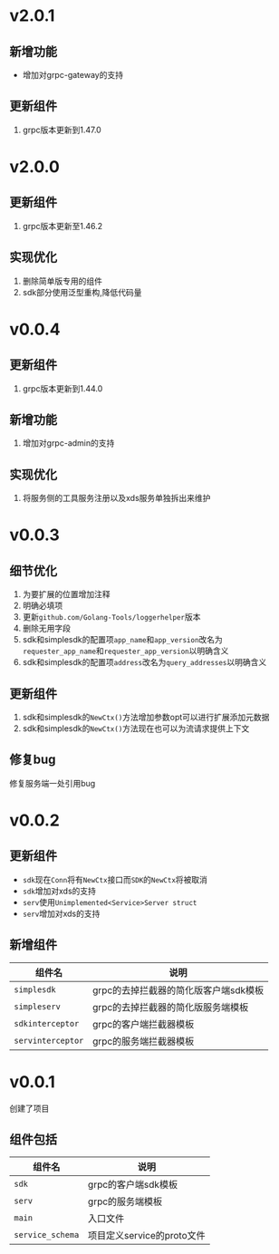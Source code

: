 # v2.0.1

## 新增功能

+ 增加对grpc-gateway的支持

## 更新组件

1. grpc版本更新到1.47.0

# v2.0.0

## 更新组件

1. grpc版本更新至1.46.2

## 实现优化

1. 删除简单版专用的组件
2. sdk部分使用泛型重构,降低代码量

# v0.0.4

## 更新组件

1. grpc版本更新到1.44.0

## 新增功能

1. 增加对grpc-admin的支持

## 实现优化

1. 将服务侧的工具服务注册以及xds服务单独拆出来维护

# v0.0.3

## 细节优化

1. 为要扩展的位置增加注释
2. 明确必填项
3. 更新`github.com/Golang-Tools/loggerhelper`版本
4. 删除无用字段
5. sdk和simplesdk的配置项`app_name`和`app_version`改名为`requester_app_name`和`requester_app_version`以明确含义
6. sdk和simplesdk的配置项`address`改名为`query_addresses`以明确含义

## 更新组件

1. sdk和simplesdk的`NewCtx()`方法增加参数opt可以进行扩展添加元数据
2. sdk和simplesdk的`NewCtx()`方法现在也可以为流请求提供上下文

## 修复bug

修复服务端一处引用bug

# v0.0.2

## 更新组件

+ `sdk`现在`Conn`将有`NewCtx`接口而`SDK`的`NewCtx`将被取消
+ `sdk`增加对xds的支持
+ `serv`使用`Unimplemented<Service>Server struct`
+ `serv`增加对xds的支持

## 新增组件

| 组件名            | 说明                                  |
| ----------------- | ------------------------------------- |
| `simplesdk`       | grpc的去掉拦截器的简化版客户端sdk模板 |
| `simpleserv`      | grpc的去掉拦截器的简化版服务端模板    |
| `sdkinterceptor`  | grpc的客户端拦截器模板                |
| `servinterceptor` | grpc的服务端拦截器模板                |

# v0.0.1

创建了项目

## 组件包括

| 组件名           | 说明                       |
| ---------------- | -------------------------- |
| `sdk`            | grpc的客户端sdk模板        |
| `serv`           | grpc的服务端模板           |
| `main`           | 入口文件                   |
| `service_schema` | 项目定义service的proto文件 |
